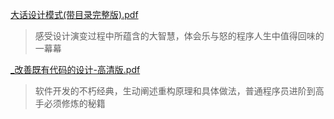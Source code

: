 
[大话设计模式(带目录完整版).pdf](http://pan.baidu.com/s/1eSvjSQI)
> 感受设计演变过程中所蕴含的大智慧，体会乐与怒的程序人生中值得回味的一幕幕

[_改善既有代码的设计-高清版.pdf](http://pan.baidu.com/s/1kVFtaCJ)
> 软件开发的不朽经典，生动阐述重构原理和具体做法，普通程序员进阶到高手必须修炼的秘籍
